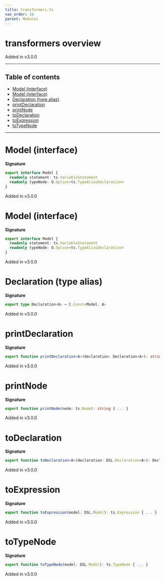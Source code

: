 ```yaml
---
title: transformers.ts
nav_order: 16
parent: Modules
---
```


# transformers overview

Added in v3.0.0

---

<h2 class="text-delta">Table of contents</h2>

- [Model (interface)](#model-interface)
- [Model (interface)](#model-interface-1)
- [Declaration (type alias)](#declaration-type-alias)
- [printDeclaration](#printdeclaration)
- [printNode](#printnode)
- [toDeclaration](#todeclaration)
- [toExpression](#toexpression)
- [toTypeNode](#totypenode)

---

# Model (interface)

**Signature**

```ts
export interface Model {
  readonly statement: ts.VariableStatement
  readonly typeNode: O.Option<ts.TypeAliasDeclaration>
}
```

Added in v3.0.0

# Model (interface)

**Signature**

```ts
export interface Model {
  readonly statement: ts.VariableStatement
  readonly typeNode: O.Option<ts.TypeAliasDeclaration>
}
```

Added in v3.0.0

# Declaration (type alias)

**Signature**

```ts
export type Declaration<A> = C.Const<Model, A>
```

Added in v3.0.0

# printDeclaration

**Signature**

```ts
export function printDeclaration<A>(declaration: Declaration<A>): string { ... }
```

Added in v3.0.0

# printNode

**Signature**

```ts
export function printNode(node: ts.Node): string { ... }
```

Added in v3.0.0

# toDeclaration

**Signature**

```ts
export function toDeclaration<A>(declaration: DSL.Declaration<A>): Declaration<A> { ... }
```

Added in v3.0.0

# toExpression

**Signature**

```ts
export function toExpression(model: DSL.Model): ts.Expression { ... }
```

Added in v3.0.0

# toTypeNode

**Signature**

```ts
export function toTypeNode(model: DSL.Model): ts.TypeNode { ... }
```

Added in v3.0.0
